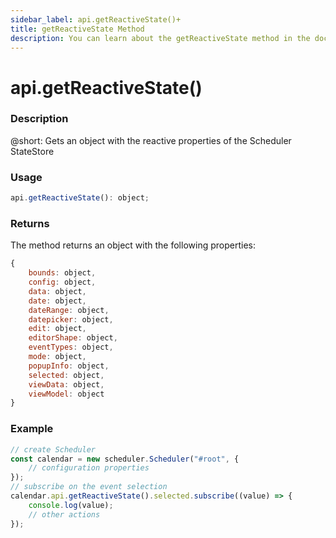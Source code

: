 ```yaml
---
sidebar_label: api.getReactiveState()+
title: getReactiveState Method
description: You can learn about the getReactiveState method in the documentation of the DHTMLX JavaScript Scheduler library. Browse developer guides and API reference, try out code examples and live demos, and download a free 30-day evaluation version of DHTMLX Scheduler.
---
```


# api.getReactiveState()

### Description

@short: Gets an object with the reactive properties of the Scheduler StateStore

### Usage

~~~jsx {}
api.getReactiveState(): object;
~~~

### Returns

The method returns an object with the following properties:

~~~jsx {}
{
	bounds: object,
	config: object,
	data: object,
	date: object,
	dateRange: object,
	datepicker: object,
	edit: object,
	editorShape: object,
	eventTypes: object,
	mode: object,
	popupInfo: object,
	selected: object,
	viewData: object,
	viewModel: object
}
~~~  

### Example

~~~jsx {6-11}
// create Scheduler
const calendar = new scheduler.Scheduler("#root", {
	// configuration properties
});
// subscribe on the event selection
calendar.api.getReactiveState().selected.subscribe((value) => {
	console.log(value);
	// other actions
});
~~~
